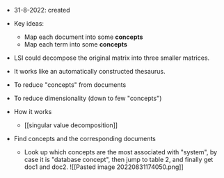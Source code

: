 - 31-8-2022: created

- Key ideas:
	- Map each document into some **concepts**
	- Map each term into some **concepts**

- LSI could decompose the original matrix into three smaller matrices. 
- It works like an automatically constructed thesaurus.
- To reduce "concepts" from documents
- To reduce dimensionality (down to few "concepts")

- How it works
	- [[singular value decomposition]]
- Find concepts and the corresponding documents
	- Look up which concepts are the most associated with "system", by case it is "database concept", then jump to table 2, and finally get doc1 and doc2.
![[Pasted image 20220831174050.png]]

 